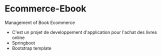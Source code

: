 # Ecommerce-Ebook
Management of Book Ecommerce
- C'est un projet de developpement d'application pour l'achat des livres online 
- Springboot
- Bootstrap template
